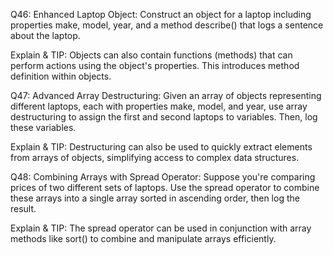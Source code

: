 Q46: Enhanced Laptop Object: Construct an object for a laptop including properties make, model, year, and a method describe() that logs a sentence about the laptop.

Explain & TIP: Objects can also contain functions (methods) that can perform actions using the object's properties. This introduces method definition within objects.

Q47: Advanced Array Destructuring: Given an array of objects representing different laptops, each with properties make, model, and year, use array destructuring to assign the first and second laptops to variables. Then, log these variables.

Explain & TIP: Destructuring can also be used to quickly extract elements from arrays of objects, simplifying access to complex data structures.

Q48: Combining Arrays with Spread Operator: Suppose you're comparing prices of two different sets of laptops. Use the spread operator to combine these arrays into a single array sorted in ascending order, then log the result.

Explain & TIP: The spread operator can be used in conjunction with array methods like sort() to combine and manipulate arrays efficiently.